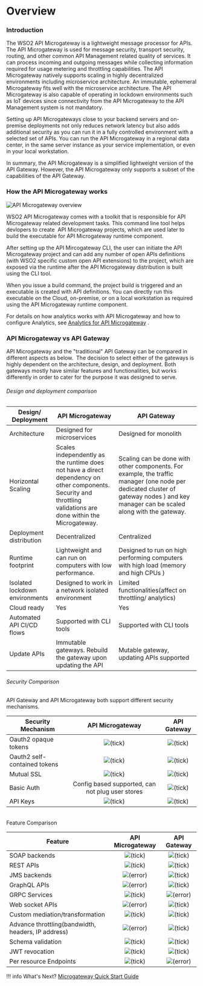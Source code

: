 # Overview

### Introduction

The WSO2 API Microgateway is a lightweight message processor for APIs. The API Microgateway is used for message security, transport security, routing, and other common API Management related quality of services. It can process incoming and outgoing messages while collecting information required for usage metering and throttling capabilities. The API Microgateway natively supports scaling in highly decentralized environments including microservice architecture. An immutable, ephemeral Microgateway fits well with the microservice architecture. The API Microgateway is also capable of operating in lockdown environments such as IoT devices since connectivity from the API Microgateway to the API Management system is not mandatory.

Setting up API Microgateways close to your backend servers and on-premise deployments not only reduces network latency but also adds additional security as you can run it in a fully controlled environment with a selected set of APIs. You can run the API Microgateway in a regional data center, in the same server instance as your service implementation, or even in your local workstation.

In summary, the API Microgateway is a simplified lightweight version of the API Gateway. However, the API Microgateway only supports a subset of the capabilities of the API Gateway.

### How the API Microgateway works

![API Microgateway overview]({{base_path}}/assets/img/api-mg-overview.png)

WSO2 API Microgateway comes with a toolkit that is responsible for API Microgateway related development tasks. This command line tool helps devlopers to create  API Microgateway projects, which are used later to build the executable for API Microgateway runtime component.

After setting up the API Mircogateway CLI, the user can initiate the API Microgateway project and can add any number of open APIs definitions (with WSO2 specific custom open API extensions) to the project, which are exposed via the runtime after the API Microgateway distribution is built using the CLI tool.

When you issue a build command, the project build is triggered and an executable is created with API definitions. You can directly run this executable on the Cloud, on-premise, or on a local workstation as required using the API Microgateway runtime component.

For details on how analytics works with API Microgateway and how to configure Analytics, see [Analytics for API Microgateway]({{base_path}}/how-tos/analytics-for-microgateway/) .

### API Microgateway vs API Gateway

API Microgateway and the "traditional" API Gateway can be compared in different aspects as below.  The decision to select either of the gateways is highly dependent on the architecture, design, and deployment. Both gateways mostly have similar features and functionalities, but works differently in order to cater for the purpose it was designed to serve.

###### Design and deployment comparison

|Design/ Deployment       |API Microgateway                                         |API Gateway                        |
|-------------------------|---------------------------------------------------------|-----------------------------------|
|Architecture             |Designed for microservices                               |Designed for monolith              |
|Horizontal Scaling       |Scales independently as the runtime does not have a direct dependency on other components. Security and throttling validations are done within the Microgateway.                           |  Scaling can be done with other components. For example, the traffic manager (one node per dedicated cluster of gateway nodes ) and key manager can be scaled along with the gateway.|
|Deployment distribution  | Decentralized                                           | Centralized                       |
|Runtime footprint        | Lightweight and can run on computers with low performance.| Designed to run on high performing computers with high load (memory and high CPUs )|
|Isolated lockdown environments| Designed to work in a network isolated environment| Limited functionalities(affect on throttling/ analytics)|
|Cloud ready              | Yes                                                     | Yes                               |
|Automated API CI/CD flows| Supported with CLI tools                                |Supported with CLI tools           |
|Update APIs              | Immutable gateways. Rebuild the gateway upon updating the API| Mutable gateway, updating APIs supported|

 ###### Security Comparison

API Gateway and API Microgateway both support different security mechanisms.

| Security Mechanism           | API Microgateway                                              | API Gateway                       |
|------------------------------|:-------------------------------------------------------------:|:---------------------------------:|
| Oauth2 opaque tokens         | ![(tick)]({{base_path}}/assets/img/getting-started/check.svg) | ![(tick)]({{base_path}}/assets/img/getting-started/check.svg) |
| Oauth2 self-contained tokens | ![(tick)]({{base_path}}/assets/img/getting-started/check.svg) | ![(tick)]({{base_path}}/assets/img/getting-started/check.svg) |
| Mutual SSL                   | ![(tick)]({{base_path}}/assets/img/getting-started/check.svg) | ![(tick)]({{base_path}}/assets/img/getting-started/check.svg) |
| Basic Auth                   | Config based supported, can not plug user stores                      | ![(tick)]({{base_path}}/assets/img/getting-started/check.svg) |
| API Keys                     | ![(tick)]({{base_path}}/assets/img/getting-started/check.svg) | ![(tick)]({{base_path}}/assets/img/getting-started/check.svg) |

###### 
Feature Comparison

|   Feature                                                  | API Microgateway                                                                        |          API Gateway                                                                |
|----------------------------------------------------|:-------------------------------------------------------------------------:|:-----------------------------------------------------------------------:|
| SOAP backends                                      | ![(tick)]({{base_path}}/assets/img/getting-started/check.svg) | ![(tick)]({{base_path}}/assets/img/getting-started/check.svg)   |
| REST APIs                                          | ![(tick)]({{base_path}}/assets/img/getting-started/check.svg)   | ![(tick)]({{base_path}}/assets/img/getting-started/check.svg)   |
| JMS backends                                       | ![(error)]({{base_path}}/assets/img/getting-started/error.svg) | ![(tick)]({{base_path}}/assets/img/getting-started/check.svg)   |
| GraphQL APIs                                       | ![(error)]({{base_path}}/assets/img/getting-started/error.svg) | ![(tick)]({{base_path}}/assets/img/getting-started/check.svg)   |
| GRPC Services                                      | ![(tick)]({{base_path}}/assets/img/getting-started/check.svg)   | ![(error)]({{base_path}}/assets/img/getting-started/error.svg) |
| Web socket APIs                                    | ![(error)]({{base_path}}/assets/img/getting-started/error.svg) | ![(tick)]({{base_path}}/assets/img/getting-started/check.svg)   |
| Custom mediation/transformation                    | ![(tick)]({{base_path}}/assets/img/getting-started/check.svg)   | ![(tick)]({{base_path}}/assets/img/getting-started/check.svg)   |
| Advance throttling(bandwidth, headers, IP address) | ![(error)]({{base_path}}/assets/img/getting-started/error.svg) | ![(tick)]({{base_path}}/assets/img/getting-started/check.svg)   |
| Schema validation                                  | ![(tick)]({{base_path}}/assets/img/getting-started/check.svg)   | ![(tick)]({{base_path}}/assets/img/getting-started/check.svg)   |
| JWT revocation                                     | ![(tick)]({{base_path}}/assets/img/getting-started/check.svg)   | ![(tick)]({{base_path}}/assets/img/getting-started/check.svg)   |
| Per resource Endpoints                             | ![(tick)]({{base_path}}/assets/img/getting-started/check.svg)   | ![(error)]({{base_path}}/assets/img/getting-started/error.svg) |

!!! info
    What's Next?
    [Microgateway Quick Start Guide]({{base_path}}/getting-started/quick-start-guide/quick-start-guide-overview/)


